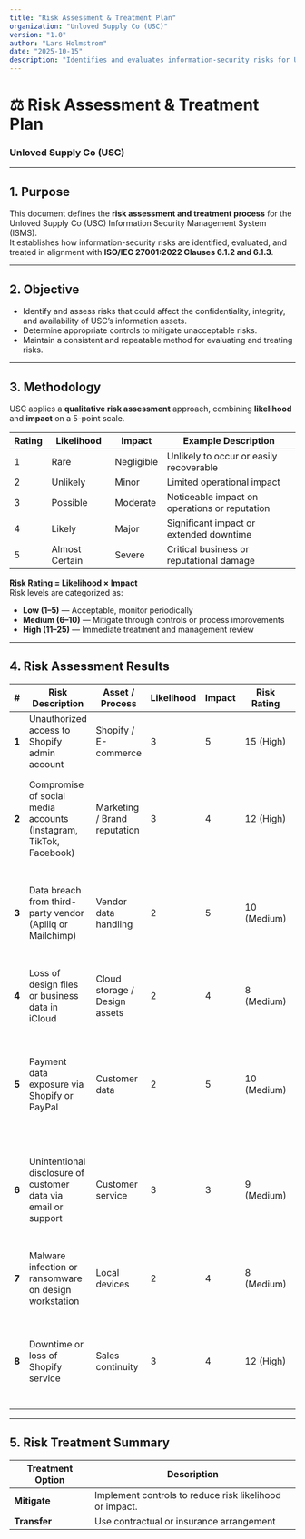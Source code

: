 ```yaml
---
title: "Risk Assessment & Treatment Plan"
organization: "Unloved Supply Co (USC)"
version: "1.0"
author: "Lars Holmstrom"
date: "2025-10-15"
description: "Identifies and evaluates information-security risks for Unloved Supply Co’s ISMS and outlines treatment actions in accordance with ISO/IEC 27001:2022."
---
```


# ⚖️ Risk Assessment & Treatment Plan  
### Unloved Supply Co (USC)

---

## 1. Purpose
This document defines the **risk assessment and treatment process** for the Unloved Supply Co (USC) Information Security Management System (ISMS).  
It establishes how information-security risks are identified, evaluated, and treated in alignment with **ISO/IEC 27001:2022 Clauses 6.1.2 and 6.1.3**.

---

## 2. Objective
- Identify and assess risks that could affect the confidentiality, integrity, and availability of USC’s information assets.  
- Determine appropriate controls to mitigate unacceptable risks.  
- Maintain a consistent and repeatable method for evaluating and treating risks.

---

## 3. Methodology
USC applies a **qualitative risk assessment** approach, combining **likelihood** and **impact** on a 5-point scale.

| Rating | Likelihood | Impact | Example Description |
|--------|-------------|---------|--------------------|
| 1 | Rare | Negligible | Unlikely to occur or easily recoverable |
| 2 | Unlikely | Minor | Limited operational impact |
| 3 | Possible | Moderate | Noticeable impact on operations or reputation |
| 4 | Likely | Major | Significant impact or extended downtime |
| 5 | Almost Certain | Severe | Critical business or reputational damage |

**Risk Rating = Likelihood × Impact**  
Risk levels are categorized as:
- **Low (1–5)** — Acceptable, monitor periodically  
- **Medium (6–10)** — Mitigate through controls or process improvements  
- **High (11–25)** — Immediate treatment and management review  

---

## 4. Risk Assessment Results

| # | Risk Description | Asset / Process | Likelihood | Impact | Risk Rating | Treatment | Responsible | ISO Control (Annex A) |
|---|------------------|-----------------|-------------|---------|--------------|------------|--------------|-----------------------|
| **1** | Unauthorized access to Shopify admin account | Shopify / E-commerce | 3 | 5 | 15 (High) | Enable MFA, restrict admin access, review sessions monthly | ISMS Lead | A.5.15 Access Control, A.8.16 Monitoring |
| **2** | Compromise of social media accounts (Instagram, TikTok, Facebook) | Marketing / Brand reputation | 3 | 4 | 12 (High) | Use unique strong passwords, MFA on all platforms, use password manager | ISMS Lead | A.5.15 Access Control, A.5.18 Security of Information in Cloud Services |
| **3** | Data breach from third-party vendor (Apliiq or Mailchimp) | Vendor data handling | 2 | 5 | 10 (Medium) | Review vendor security policies, include confidentiality clauses, ensure data minimization | Founders | A.5.23 Supplier Relationship Security |
| **4** | Loss of design files or business data in iCloud | Cloud storage / Design assets | 2 | 4 | 8 (Medium) | Regular local backups, enable version history, ensure devices are encrypted | ISMS Lead | A.8.12 Data Backup |
| **5** | Payment data exposure via Shopify or PayPal | Customer data | 2 | 5 | 10 (Medium) | Rely on PCI DSS compliance of platforms, maintain secure credentials, monitor breach notifications | Founders | A.5.19 Information Security for Use of Cloud Services |
| **6** | Unintentional disclosure of customer data via email or support | Customer service | 3 | 3 | 9 (Medium) | Employee training, implement “need-to-know” principle, avoid storing customer data locally | ISMS Lead | A.6.3 Information Classification, A.6.8 Data Leakage Prevention |
| **7** | Malware infection or ransomware on design workstation | Local devices | 2 | 4 | 8 (Medium) | Maintain OS updates, enable built-in malware protection, offline backup | ISMS Lead | A.8.8 Protection Against Malware |
| **8** | Downtime or loss of Shopify service | Sales continuity | 3 | 4 | 12 (High) | Monitor Shopify status, communicate outages to customers, prepare contingency communication | Founders | A.5.29 ICT Readiness for Business Continuity |

---

## 5. Risk Treatment Summary

| Treatment Option | Description |
|------------------|-------------|
| **Mitigate** | Implement controls to reduce risk likelihood or impact. |
| **Transfer** | Use contractual or insurance arrangement
